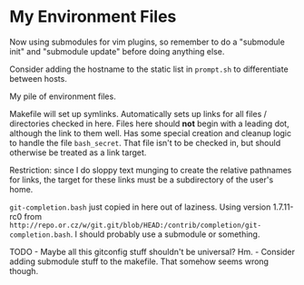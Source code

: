 # My Environment Files

Now using submodules for vim plugins, so remember to do a "submodule init" and
"submodule update" before doing anything else.

Consider adding the hostname to the static list in `prompt.sh` to differentiate
between hosts.

My pile of environment files.

Makefile will set up symlinks. Automatically sets up links for all files /
directories checked in here. Files here should **not** begin with a leading dot,
although the link to them well. Has some special creation and cleanup logic to
handle the file `bash_secret`. That file isn't to be checked in, but should
otherwise be treated as a link target.

Restriction: since I do sloppy text munging to create the relative pathnames for
links, the target for these links must be a subdirectory of the user's home.

`git-completion.bash` just copied in here out of laziness. Using version
1.7.11-rc0 from
`http://repo.or.cz/w/git.git/blob/HEAD:/contrib/completion/git-completion.bash`.
I should probably use a submodule or something.

TODO - Maybe all this gitconfig stuff shouldn't be universal? Hm. - Consider
adding submodule stuff to the makefile. That somehow seems wrong though.

